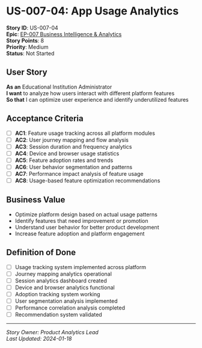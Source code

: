 # US-007-04: App Usage Analytics

**Story ID**: US-007-04  
**Epic**: [EP-007 Business Intelligence & Analytics](../epics/EP-007-Business-Intelligence-Analytics.md)  
**Story Points**: 8  
**Priority**: Medium  
**Status**: Not Started  

## User Story

**As an** Educational Institution Administrator  
**I want** to analyze how users interact with different platform features  
**So that** I can optimize user experience and identify underutilized features

## Acceptance Criteria

- [ ] **AC1**: Feature usage tracking across all platform modules
- [ ] **AC2**: User journey mapping and flow analysis
- [ ] **AC3**: Session duration and frequency analytics
- [ ] **AC4**: Device and browser usage statistics
- [ ] **AC5**: Feature adoption rates and trends
- [ ] **AC6**: User behavior segmentation and patterns
- [ ] **AC7**: Performance impact analysis of feature usage
- [ ] **AC8**: Usage-based feature optimization recommendations

## Business Value

- Optimize platform design based on actual usage patterns
- Identify features that need improvement or promotion
- Understand user behavior for better product development
- Increase feature adoption and platform engagement

## Definition of Done

- [ ] Usage tracking system implemented across platform
- [ ] Journey mapping analytics operational
- [ ] Session analytics dashboard created
- [ ] Device and browser analytics functional
- [ ] Adoption tracking system working
- [ ] User segmentation analysis implemented
- [ ] Performance correlation analysis completed
- [ ] Recommendation system validated

---

*Story Owner: Product Analytics Lead*  
*Last Updated: 2024-01-18*